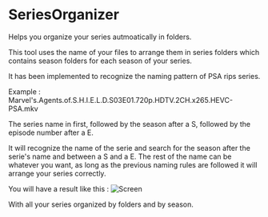 # SeriesOrganizer
Helps you organize your series autmoatically in folders.

This tool uses the name of your files to arrange them in series folders which contains season folders for each season of your series.

It has been implemented to recognize the naming pattern of PSA rips series.

Example :
Marvel's.Agents.of.S.H.I.E.L.D.S03E01.720p.HDTV.2CH.x265.HEVC-PSA.mkv

The series name in first, followed by the season after a S, followed by the episode number after a E.

It will recognize the name of the serie and search for the season after the serie's name and between a S and a E. The rest of the name can be whatever you want, as long as the previous naming rules are followed it will arrange your series correctly.

You will have a result like this :
![Screen](http://zupimages.net/up/16/31/v2r2.png)

With all your series organized by folders and by season. 
